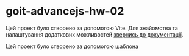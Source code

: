 # goit-advancejs-hw-02

Цей проект було створено за допомогою Vite. Для знайомства та налаштування
додаткових можливостей [звернись до документації](https://vitejs.dev/).

Цей проект було створено за допомогою
[шаблона](https://github.com/goitacademy/vanilla-app-template)
